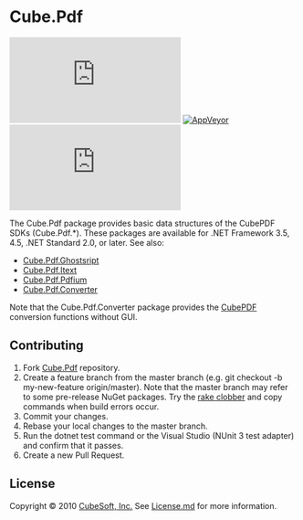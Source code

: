 Cube.Pdf
====

[![Package](https://badgen.net/nuget/v/cube.pdf?label=core)](https://www.nuget.org/packages/cube.pdf/)
[![AppVeyor](https://badgen.net/appveyor/ci/clown/cube-pdf)](https://ci.appveyor.com/project/clown/cube-pdf)
[![Codecov](https://badgen.net/codecov/c/github/cube-soft/cube.pdf)](https://codecov.io/gh/cube-soft/cube.pdf)

The Cube.Pdf package provides basic data structures of the CubePDF SDKs (Cube.Pdf.*).
These packages are available for .NET Framework 3.5, 4.5, .NET Standard 2.0, or later.
See also:

* [Cube.Pdf.Ghostsript](https://www.nuget.org/packages/cube.pdf.ghostscript/)
* [Cube.Pdf.Itext](https://www.nuget.org/packages/cube.pdf.itext/)
* [Cube.Pdf.Pdfium](https://www.nuget.org/packages/cube.pdf.pdfium/)
* [Cube.Pdf.Converter](https://www.nuget.org/packages/cube.pdf.converter/)

Note that the Cube.Pdf.Converter package provides the [CubePDF](https://wwww.cube-soft.jp/cubepdf/) conversion functions without GUI.

## Contributing

1. Fork [Cube.Pdf](https://github.com/cube-soft/Cube.Pdf/fork) repository.
2. Create a feature branch from the master branch (e.g. git checkout -b my-new-feature origin/master). Note that the master branch may refer to some pre-release NuGet packages. Try the [rake clobber](https://github.com/cube-soft/Cube.Pdf/blob/master/Rakefile) and copy commands when build errors occur.
3. Commit your changes.
4. Rebase your local changes to the master branch.
5. Run the dotnet test command or the Visual Studio (NUnit 3 test adapter) and confirm that it passes.
6. Create a new Pull Request.

## License
 
Copyright © 2010 [CubeSoft, Inc.](https://www.cube-soft.jp/)
See [License.md](https://github.com/cube-soft/Cube.Pdf/blob/master/License.md) for more information.

